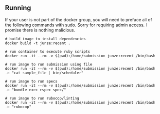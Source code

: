 ## Running

If your user is not part of the docker group, you will need to preface all of the following commands with sudo. Sorry for requiring admin access. I promise there is nothing malicious.

```
# build image to install dependencies
docker build -t junze:recent .

# run container to execute ruby scripts
docker run -it --rm -v $(pwd):/home/submission junze:recent /bin/bash 

# run image to run submission using file
docker run -it --rm -v $(pwd):/home/submission junze:recent /bin/bash -c "cat sample_file | bin/scheduler"

# run image to run specs
docker run -it --rm -v $(pwd):/home/submission junze:recent /bin/bash -c "bundle exec rspec spec/"

# run image to run rubocop/linting
docker run -it --rm -v $(pwd):/home/submission junze:recent /bin/bash -c "rubocop"
```
